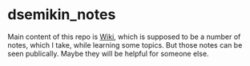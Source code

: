 # dsemikin_notes

Main content of this repo is [Wiki](https://github.com/DmitrySemikin/dsemikin_notes/wiki), which is supposed to be a number of notes, which I take, while learning some topics. But those notes can be seen publically. Maybe they will be helpful for someone else.
